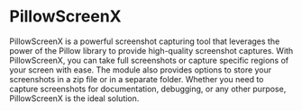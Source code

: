 # PillowScreenX
PillowScreenX is a powerful screenshot capturing tool that leverages the power of the Pillow library to provide high-quality screenshot captures. With PillowScreenX, you can take full screenshots or capture specific regions of your screen with ease. The module also provides options to store your screenshots in a zip file or in a separate folder. Whether you need to capture screenshots for documentation, debugging, or any other purpose, PillowScreenX is the ideal solution.